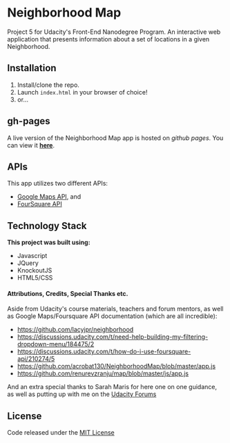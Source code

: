 # Neighborhood Map

Project 5 for Udacity's Front-End Nanodegree Program. An interactive web application that presents information about a set of locations in a given Neighborhood.

## Installation
1. Install/clone the repo.
2. Launch `index.html` in your browser of choice!
3. or...

## gh-pages

A live version of the Neighborhood Map app is hosted on _github pages_. You can view it **[here](https://mickeytotes.github.io/neighborhood-map/)**.

## APIs
This app utilizes two different APIs:
  - [Google Maps API](https://developers.google.com/maps/), and
  - [FourSquare API](https://developer.foursquare.com/)

## Technology Stack
  **This project was built using:**
  - Javascript
  - JQuery
  - KnockoutJS
  - HTML5/CSS

#### Attributions, Credits, Special Thanks etc.
  Aside from Udacity's course materials, teachers and forum mentors, as well as Google Maps/Foursquare API documentation (which are all incredible):
  - https://github.com/lacyjpr/neighborhood
  - https://discussions.udacity.com/t/need-help-building-my-filtering-dropdown-menu/184475/2
  - https://discussions.udacity.com/t/how-do-i-use-foursquare-api/210274/5
  - https://github.com/acrobat130/NeighborhoodMap/blob/master/app.js
  - https://github.com/renurevzranju/map/blob/master/js/app.js

  And an extra special thanks to Sarah Maris for here one on one guidance, as well as putting up with me on the [Udacity Forums](https://discussions.udacity.com/t/having-trouble-filtering-items/211011/14)

## License
Code released under the [MIT License](/LICENSE)
